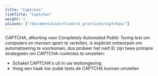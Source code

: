 ```yaml
---
title: "Captchas"
linkTitle: "Captchas"
weight: 1
aliases: ["/documentation/nl/worst_practices/captchas/"]    
---
```


CAPTCHA, afkorting voor _Completely Automated Public Turing test 
om computers en mensen apart te vertellen_,
is expliciet ontworpen om automatisering te voorkomen, dus probeer het niet!
Er zijn twee primaire strategieën om CAPTCHA-controles te omzeilen:

* Schakel CAPTCHA's uit in uw testomgeving
* Voeg een haak toe zodat tests de CAPTCHA kunnen omzeilen
